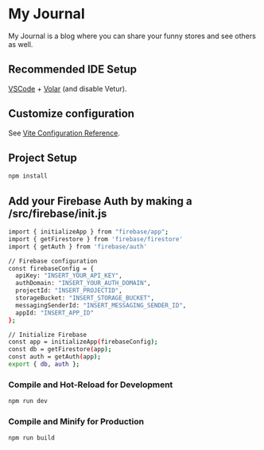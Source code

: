 # My Journal

My Journal is a blog where you can share your funny stores and see others as well. 

## Recommended IDE Setup

[VSCode](https://code.visualstudio.com/) + [Volar](https://marketplace.visualstudio.com/items?itemName=Vue.volar) (and disable Vetur).

## Customize configuration

See [Vite Configuration Reference](https://vite.dev/config/).

## Project Setup

```sh
npm install
```

## Add your Firebase Auth by making a /src/firebase/init.js

```sh
import { initializeApp } from "firebase/app";
import { getFirestore } from 'firebase/firestore'
import { getAuth } from 'firebase/auth'

// Firebase configuration
const firebaseConfig = {
  apiKey: "INSERT_YOUR_API_KEY",
  authDomain: "INSERT_YOUR_AUTH_DOMAIN",
  projectId: "INSERT_PROJECTID",
  storageBucket: "INSERT_STORAGE_BUCKET",
  messagingSenderId: "INSERT_MESSAGING_SENDER_ID",
  appId: "INSERT_APP_ID"
};

// Initialize Firebase
const app = initializeApp(firebaseConfig);
const db = getFirestore(app);
const auth = getAuth(app);
export { db, auth };
```

### Compile and Hot-Reload for Development

```sh
npm run dev
```

### Compile and Minify for Production

```sh
npm run build
```
